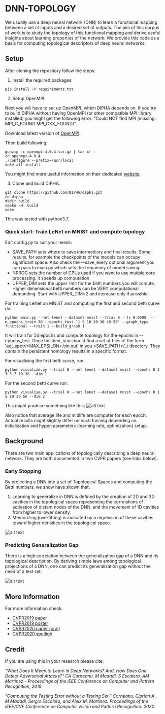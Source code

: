 # DNN-TOPOLOGY

We usually use a deep neural network (DNN) to learn a functional mapping between a set of inputs and a desired set of outputs. The aim of this corpus of work is to study the topology of this functional mapping and derive useful insights about learning properties of the network. We provide this code as a basis for computing topological descriptors of deep neural networks.

## Setup

After cloning the repository follow the steps:

1. Install the required packages

```
pip install -r requirements.txt
```

2. Setup OpenMPI

Next you will have to set up OpenMPI, which DIPHA depends on. If you try to build DIPHA without
having OpenMPI (or other compatible MPI library installed) you might get the
following error: "Could NOT find MPI (missing: MPI_C_FOUND MPI_CXX_FOUND)".

Download latest version of [OpenMPI](https://www.open-mpi.org/software/ompi/v4.0/).

Then build following:

```
gunzip -c openmpi-4.0.4.tar.gz | tar xf -
cd openmpi-4.0.4
./configure --prefix=/usr/local
make all install
```

You might find more useful information on their dedicated [website](https://www.open-mpi.org/faq/?category=building#easy-build).  

3. Clone and build DIPHA.

```
git clone https://github.com/DIPHA/dipha.git
cd dipha
mkdir build
cmake -H. build
make
```

This was tested with python3.7.

### Quick start: Train LeNet on MNIST and compute topology

Edit config.py to suit your needs:
- SAVE_PATH sets where to save intermediary and final results. Some results, for example the checkpoints of the models can occupy significant space. Also check the --save_every optional argument you can pass to main.py which sets the frequency of model saving.  
- NPROC sets the number of CPUs used if you want to use mutiple core processing. It speeds up computation.
- UPPER_DIM sets the upper limit for the betti numbers you will comute. Higher dimensional betti numbers can be VERY computational demanding. Start with UPPER_DIM=2 and increase only if possible.

For training LeNet on MNIST and computing the first and second betti curve do:

```
python main.py --net lenet --dataset mnist --trial 0 --lr 0.0005  --n_epochs_train 50 --epochs_test '1 5 10 20 30 40 50' --graph_type functional --train 1 --build_graph 1
```

It will train for 50 epochs and compute topology for the epochs in --epochs_test.
Once finished, you should find a set of files of the form 'adj_epc<EPC>_trl<TRIAL>_<MAX_EPSILON>.bin.out'
in you <SAVE_PATH>/<NETWORK>_<DATASET>/ directory. They contain the persistent homology
results in a specific format.

For visualising the first betti curve, run:

```
python visualize.py --trial 0 --net lenet --dataset mnist --epochs 0 1 3 5 7 10 30 --dim 1

```

For the second betti curve run:
```
python visualise.py --trial 0 --net lenet --dataset mnist --epochs 0 1 5 10 30 50 --dim 2  
```

This might produce something like this:
![alt text](https://github.com/cipriancorneanu/dnn-topology/blob/master/art/betti.png)


Also notice that average life and midlife are computer for each epoch.
Actual results might slightly differ on each training depending on initialization
and hyper-parameters (learning rate, optimization) setup.


## Background

There are two main applications of topologically describing a deep neural network. They are both documented in two CVPR papers (see links below).  


### Early Stopping
By projecting a DNN into a set of Topological Spaces and computing the Betti numbers, we show have shown that:

1. Learning to generalize in DNN is defined by the creation of 2D and 3D cavities in the topological space representing the correlations of activation of distant nodes of the DNN, and the movement of 1D cavities from higher to lower density.
2. Memorizing (overfitting) is indicated by a regression of these cavities toward higher densities in the topological space.

![alt text](https://github.com/cipriancorneanu/dnn-topology/blob/master/art/overview.png)


### Predicting Generalization Gap
There is a high correlation between the generalization gap of a DNN and its topological description. By deriving simple laws among topological projections of a DNN, one can predict its generalization gap without the need of a test set.

![alt text](https://github.com/cipriancorneanu/dnn-topology/blob/master/art/overview_cvpr2020.png)


## More Information
For more information check:
* [CVPR2019 paper](http://openaccess.thecvf.com/content_CVPR_2019/papers/Corneanu_What_Does_It_Mean_to_Learn_in_Deep_Networks_And_CVPR_2019_paper.pdf)
* [CVPR2019 poster](https://cipriancorneanu.github.io/files/corneanu2019what_poster.pdf)
* [CVPR2020 paper (oral)](http://openaccess.thecvf.com/content_CVPR_2020/papers/Corneanu_Computing_the_Testing_Error_Without_a_Testing_Set_CVPR_2020_paper.pdf)
* [CVPR2020 spotligh](https://youtu.be/XuDU--076VA)

## Credit
If you are using this in your research please cite:

*"What Does It Mean to Learn in Deep Networks? And, How Does One Detect Adversarial Attacks?"
CA Corneanu, M Madadi, S Escalera, AM Martinez - Proceedings of the IEEE Conference on Computer and Pattern Recognition, 2019*

*"Computing the Testing Error without a Testing Set." Corneanu, Ciprian A., M Madadi, Sergio Escalera, and Aleix M. Martinez. Proceedings of the IEEE/CVF Conference on Computer Vision and Pattern Recognition. 2020.*
